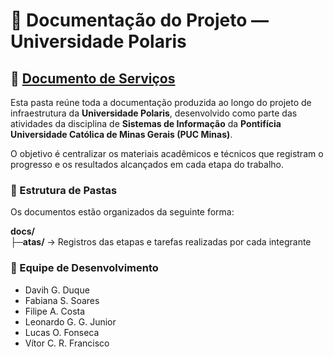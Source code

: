 # 📄 Documentação do Projeto — Universidade Polaris

## 🧩 [Documento de Serviços](/docs/Uni_Polaris.pdf)

Esta pasta reúne toda a documentação produzida ao longo do projeto de infraestrutura da **Universidade Polaris**, desenvolvido como parte das atividades da disciplina de **Sistemas de Informação** da **Pontifícia Universidade Católica de Minas Gerais (PUC Minas)**.

O objetivo é centralizar os materiais acadêmicos e técnicos que registram o progresso e os resultados alcançados em cada etapa do trabalho.

### 📁 Estrutura de Pastas

Os documentos estão organizados da seguinte forma:

**docs/** <br/>
**├─atas/** → Registros das etapas e tarefas realizadas por cada integrante

### 👥 Equipe de Desenvolvimento

* Davih G. Duque
* Fabiana S. Soares
* Filipe A. Costa
* Leonardo G. G. Junior
* Lucas O. Fonseca
* Vítor C. R. Francisco

